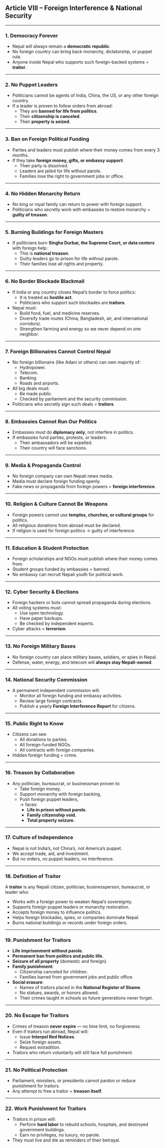 ## Article VIII – Foreign Interference & National Security

---

### 1. Democracy Forever  
- Nepal will always remain a **democratic republic**.  
- No foreign country can bring back monarchy, dictatorship, or puppet rule.  
- Anyone inside Nepal who supports such foreign-backed systems = **traitor**.  

---

### 2. No Puppet Leaders  
- Politicians cannot be agents of India, China, the US, or any other foreign country.  
- If a leader is proven to follow orders from abroad:  
  - They are **banned for life from politics**.  
  - Their **citizenship is canceled**.  
  - Their **property is seized**.  

---

### 3. Ban on Foreign Political Funding  
- Parties and leaders must publish where their money comes from every 3 months.  
- If they take **foreign money, gifts, or embassy support**:  
  - Their party is dissolved.  
  - Leaders are jailed for life without parole.  
  - Families lose the right to government jobs or office.  

---

### 4. No Hidden Monarchy Return  
- No king or royal family can return to power with foreign support.  
- Politicians who secretly work with embassies to restore monarchy = **guilty of treason**.  

---

### 5. Burning Buildings for Foreign Masters  
- If politicians burn **Singha Durbar, the Supreme Court, or data centers** with foreign help:  
  - This is **national treason**.  
  - Guilty leaders go to prison for life without parole.  
  - Their families lose all rights and property.  

---

### 6. No Border Blockade Blackmail  
- If India or any country closes Nepal’s border to force politics:  
  - It is treated as **hostile act**.  
  - Politicians who support such blockades are **traitors**.  
- Nepal must:  
  - Build food, fuel, and medicine reserves.  
  - Diversify trade routes (China, Bangladesh, air, and international corridors).  
  - Strengthen farming and energy so we never depend on one neighbor.  

---

### 7. Foreign Billionaires Cannot Control Nepal  
- No foreign billionaire (like Adani or others) can own majority of:  
  - Hydropower.  
  - Telecom.  
  - Banking.  
  - Roads and airports.  
- All big deals must:  
  - Be made public.  
  - Checked by parliament and the security commission.  
- Politicians who secretly sign such deals = **traitors**.  

---

### 8. Embassies Cannot Run Our Politics  
- Embassies must do **diplomacy only**, not interfere in politics.  
- If embassies fund parties, protests, or leaders:  
  - Their ambassadors will be expelled.  
  - Their country will face sanctions.  

---

### 9. Media & Propaganda Control  
- No foreign company can own Nepali news media.  
- Media must declare foreign funding openly.  
- Fake news or propaganda from foreign powers = **foreign interference**.  

---

### 10. Religion & Culture Cannot Be Weapons  
- Foreign powers cannot use **temples, churches, or cultural groups** for politics.  
- All religious donations from abroad must be declared.  
- If religion is used for foreign politics → guilty of interference.  

---

### 11. Education & Student Protection  
- Foreign scholarships and NGOs must publish where their money comes from.  
- Student groups funded by embassies = banned.  
- No embassy can recruit Nepali youth for political work.  

---

### 12. Cyber Security & Elections  
- Foreign hackers or bots cannot spread propaganda during elections.  
- All voting systems must:  
  - Use open technology.  
  - Have paper backups.  
  - Be checked by independent experts.  
- Cyber attacks = **terrorism**.  

---

### 13. No Foreign Military Bases  
- No foreign country can place military bases, soldiers, or spies in Nepal.  
- Defense, water, energy, and telecom will **always stay Nepali-owned**.  

---

### 14. National Security Commission  
- A permanent independent commission will:  
  - Monitor all foreign funding and embassy activities.  
  - Review large foreign contracts.  
  - Publish a yearly **Foreign Interference Report** for citizens.  

---

### 15. Public Right to Know  
- Citizens can see:  
  - All donations to parties.  
  - All foreign-funded NGOs.  
  - All contracts with foreign companies.  
- Hidden foreign funding = crime.  

---

### 16. Treason by Collaboration  
- Any politician, bureaucrat, or businessman proven to:  
  - Take foreign money,  
  - Support monarchy with foreign backing,  
  - Push foreign puppet leaders,  
  → faces:  
    - **Life in prison without parole.**  
    - **Family citizenship void.**  
    - **Total property seizure.**  

---

### 17. Culture of Independence  
- Nepal is not India’s, not China’s, not America’s puppet.  
- We accept trade, aid, and investment.  
- But no orders, no puppet leaders, no interference.  

---

### 18. Definition of Traitor  
A **traitor** is any Nepali citizen, politician, businessperson, bureaucrat, or leader who:  
- Works with a foreign power to weaken Nepal’s sovereignty.  
- Supports foreign puppet leaders or monarchy restoration.  
- Accepts foreign money to influence politics.  
- Helps foreign blockades, spies, or companies dominate Nepal.  
- Burns national buildings or records under foreign orders.  

---

### 19. Punishment for Traitors  
- **Life imprisonment without parole.**  
- **Permanent ban from politics and public life.**  
- **Seizure of all property** (domestic and foreign).  
- **Family punishment**:  
  - Citizenship canceled for children.  
  - Families barred from government jobs and public office.  
- **Social erasure**:  
  - Names of traitors placed in the **National Register of Shame**.  
  - No statues, awards, or honors allowed.  
  - Their crimes taught in schools so future generations never forget.  

---

### 20. No Escape for Traitors  
- Crimes of treason **never expire** — no time limit, no forgiveness.  
- Even if traitors run abroad, Nepal will:  
  - Issue **Interpol Red Notices**.  
  - Seize foreign assets.  
  - Request extradition.  
- Traitors who return voluntarily will still face full punishment.  

---

### 21. No Political Protection  
- Parliament, ministers, or presidents cannot pardon or reduce punishment for traitors.  
- Any attempt to free a traitor = **treason itself**.  

---

### 22. Work Punishment for Traitors  
- Traitors in prison will:  
  - Perform **hard labor** to rebuild schools, hospitals, and destroyed government buildings.  
  - Earn no privileges, no luxury, no parole.  
- They must live and die as reminders of their betrayal.  

